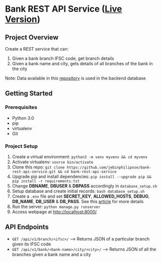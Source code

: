 # Bank REST API Service ([Live Version](https://bank-rest-api-service.herokuapp.com/))

## Project Overview

Create a REST service that can:
1. Given a bank branch IFSC code, get branch details
2. Given a bank name and city, gets details of all branches of the bank in the city

Note: Data available in this [repository](https://github.com/snarayanank2/indian_banks) is used in the backend database

## Getting Started

### Prerequisites

* Python 3.0
* pip
* virtualenv
* Git

### Project Setup

1. Create a virtual environment: `python3 -m venv myvenv && cd myvenv`
2. Activate virtualenv: `source bin/activate`
3. Clone this repo: `git clone https://github.com/jebinphilipose/bank-rest-api-service.git && cd bank-rest-api-service`
4. Upgrade pip and install dependencies: `pip install --upgrade pip && pip install -r requirements.txt`
5. Change **DBNAME**, **DBUSER** & **DBPASS** accordingly in `database_setup.sh`
6. Setup database and create initial records: `bash database_setup.sh`
7. Create a `.env` file and set **SECRET_KEY**, **ALLOWED_HOSTS**, **DEBUG**, **DB_NAME**, **DB_USER** & **DB_PASS**. See this [article](https://simpleisbetterthancomplex.com/2015/11/26/package-of-the-week-python-decouple.html) for more details
8. Run the server: `python manage.py runserver`
9. Access webpage at [http://localhost:8000/](http://localhost:8000/)


## API Endpoints

* `GET /api/v1/branch/<ifsc>/` --> Returns JSON of a particular branch given its IFSC code
* `GET /api/v1/bank/<bank-name>/city/<city>/` --> Returns JSON of all the branches given a bank name and a city